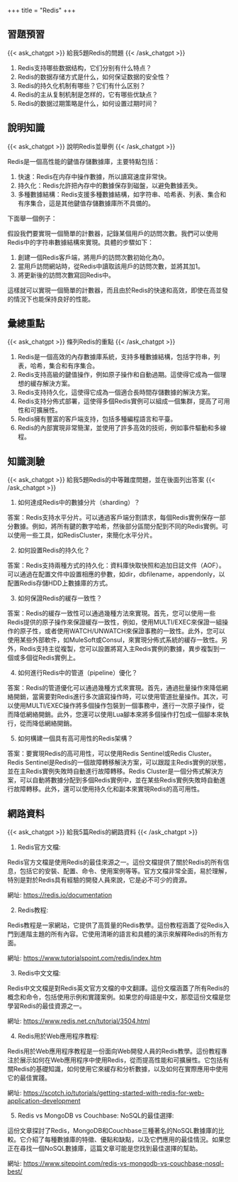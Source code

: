 +++
title = "Redis"
+++
## 習題預習
{{< ask_chatgpt >}}
給我5題Redis的問題
{{< /ask_chatgpt >}}



1. Redis支持哪些数据结构，它们分别有什么特点？
2. Redis的数据存储方式是什么，如何保证数据的安全性？
3. Redis的持久化机制有哪些？它们有什么区别？
4. Redis的主从复制机制是怎样的，它有哪些优缺点？
5. Redis的数据过期策略是什么，如何设置过期时间？   

## 說明知識
{{< ask_chatgpt >}}
說明Redis並舉例
{{< /ask_chatgpt >}}



Redis是一個高性能的鍵值存儲數據庫，主要特點包括：

1. 快速：Redis在内存中操作數據，所以讀寫速度非常快。
2. 持久化：Redis允許把內存中的數據保存到磁盤，以避免數據丟失。
3. 多種數據結構：Redis支援多種數據結構，如字符串、哈希表、列表、集合和有序集合，這是其他鍵值存儲數據庫所不具備的。

下面舉一個例子：

假設我們要實現一個簡單的計數器，記錄某個用戶的訪問次數。我們可以使用Redis中的字符串數據結構來實現。具體的步驟如下：

1. 創建一個Redis客戶端，將用戶的訪問次數初始化為0。
2. 當用戶訪問網站時，從Redis中讀取該用戶的訪問次數，並將其加1。
3. 將更新後的訪問次數寫回Redis中。

這樣就可以實現一個簡單的計數器，而且由於Redis的快速和高效，即使在高並發的情況下也能保持良好的性能。   

## 彙總重點
{{< ask_chatgpt >}}
條列Redis的重點
{{< /ask_chatgpt >}}



1. Redis是一個高效的內存數據庫系統，支持多種數據結構，包括字符串，列表，哈希，集合和有序集合。
2. Redis支持高級的鍵值操作，例如原子操作和自動過期。這使得它成為一個理想的緩存解決方案。
3. Redis支持持久化，這使得它成為一個適合長時間存儲數據的解決方案。
4. Redis支持分佈式部署，這使得多個Redis實例可以組成一個集群，提高了可用性和可擴展性。
5. Redis擁有豐富的客戶端支持，包括多種編程語言和平臺。
6. Redis的內部實現非常簡潔，並使用了許多高效的技術，例如事件驅動和多線程。   

## 知識測驗
{{< ask_chatgpt >}}
給我5題Redis的中等難度問題，並在後面列出答案
{{< /ask_chatgpt >}}



1. 如何達成Redis中的數據分片（sharding）？

答案：Redis支持水平分片。可以通過客戶端分割請求，每個Redis實例保存一部分數據。例如，將所有鍵的數字哈希，然後部分區間分配到不同的Redis實例。可以使用一些工具，如RedisCluster，來簡化水平分片。


2. 如何設置Redis的持久化？

答案：Redis支持兩種方式的持久化：資料庫快取快照和追加日誌文件（AOF）。可以通過在配置文件中設置相應的參數，如dir，dbfilename，appendonly，以配置Redis存儲HDD上數據庫的方式。


3. 如何保證Redis的緩存一致性？

答案：Redis的緩存一致性可以通過幾種方法來實現。首先，您可以使用一些Redis提供的原子操作來保證緩存一致性，例如，使用MULTI/EXEC來保證一組操作的原子性，或者使用WATCH/UNWATCH來保證事務的一致性。此外，您可以使用某些外部軟件，如MuleSoft或Consul，來實現分佈式系統的緩存一致性。另外，Redis支持主從複製，您可以設置將寫入主Redis實例的數據，異步複製到一個或多個從Redis實例上。


4. 如何進行Redis中的管道（pipeline）優化？

答案：Redis的管道優化可以通過幾種方式來實現。首先，通過批量操作來降低網絡開銷，當需要對Redis進行多次讀寫操作時，可以使用管道批量操作。其次，可以使用MULTI/EXEC操作將多個操作包裝到一個事務中，進行一次原子操作，從而降低網絡開銷。此外，您還可以使用Lua腳本來將多個操作打包成一個腳本來執行，從而降低網絡開銷。


5. 如何構建一個具有高可用性的Redis架構？

答案：要實現Redis的高可用性，可以使用Redis Sentinel或Redis Cluster。Redis Sentinel是Redis的一個故障轉移解決方案，可以跟蹤主Redis實例的狀態，並在主Redis實例失敗時自動進行故障轉移。Redis Cluster是一個分佈式解決方案，可以自動將數據分配到多個Redis實例中，並在某些Redis實例失敗時自動進行故障轉移。此外，還可以使用持久化和副本來實現Redis的高可用性。   

## 網路資料
{{< ask_chatgpt >}}
給我5篇Redis的網路資料
{{< /ask_chatgpt >}}



1. Redis官方文檔: 

Redis官方文檔是使用Redis的最佳來源之一。這份文檔提供了關於Redis的所有信息，包括它的安裝、配置、命令、使用案例等等。官方文檔非常全面，易於理解，特別是對於Redis具有經驗的開發人員來說，它是必不可少的資源。

網址: https://redis.io/documentation

2. Redis教程:

Redis教程是一家網站，它提供了高質量的Redis教學。這份教程涵蓋了從Redis入門到進階主題的所有內容。它使用清晰的語言和具體的演示來解釋Redis的所有方面。

網址: https://www.tutorialspoint.com/redis/index.htm

3. Redis中文文檔:

Redis中文文檔是對Redis英文官方文檔的中文翻譯。這份文檔涵蓋了所有Redis的概念和命令，包括使用示例和實踐案例。如果您的母語是中文，那麼這份文檔是您學習Redis的最佳資源之一。

網址: https://www.redis.net.cn/tutorial/3504.html

4. Redis用於Web應用程序教程:

Redis用於Web應用程序教程是一份面向Web開發人員的Redis教學。這份教程專注於展示如何在Web應用程序中使用Redis，從而提高性能和可擴展性。它包括有關Redis的基礎知識，如何使用它來緩存和分析數據，以及如何在實際應用中使用它的最佳實踐。

網址: https://scotch.io/tutorials/getting-started-with-redis-for-web-application-development

5. Redis vs MongoDB vs Couchbase: NoSQL的最佳選擇:

這份文章探討了Redis，MongoDB和Couchbase三種著名的NoSQL數據庫的比較。它介紹了每種數據庫的特徵、優點和缺點，以及它們應用的最佳情況。如果您正在尋找一個NoSQL數據庫，這篇文章可能是您找到最佳選擇的幫助。

網址: https://www.sitepoint.com/redis-vs-mongodb-vs-couchbase-nosql-best/   

